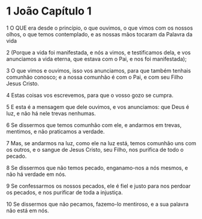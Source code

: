 # 1 João Capítulo 1

1	O QUE era desde o princípio, o que ouvimos, o que vimos com os nossos olhos, o que temos contemplado, e as nossas mãos tocaram da Palavra da vida

2	(Porque a vida foi manifestada, e nós a vimos, e testificamos dela, e vos anunciamos a vida eterna, que estava com o Pai, e nos foi manifestada);

3	O que vimos e ouvimos, isso vos anunciamos, para que também tenhais comunhão conosco; e a nossa comunhão é com o Pai, e com seu Filho Jesus Cristo.

4	Estas coisas vos escrevemos, para que o vosso gozo se cumpra.

5	E esta é a mensagem que dele ouvimos, e vos anunciamos: que Deus é luz, e não há nele trevas nenhumas.

6	Se dissermos que temos comunhão com ele, e andarmos em trevas, mentimos, e não praticamos a verdade.

7	Mas, se andarmos na luz, como ele na luz está, temos comunhão uns com os outros, e o sangue de Jesus Cristo, seu Filho, nos purifica de todo o pecado.

8	Se dissermos que não temos pecado, enganamo-nos a nós mesmos, e não há verdade em nós.

9	Se confessarmos os nossos pecados, ele é fiel e justo para nos perdoar os pecados, e nos purificar de toda a injustiça.

10	Se dissermos que não pecamos, fazemo-lo mentiroso, e a sua palavra não está em nós.

